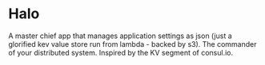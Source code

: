 # Halo
A master chief app that manages application settings as json (just a glorified kev value store run from lambda - backed by s3).
The commander of your distributed system. Inspired by the KV segment of consul.io.
